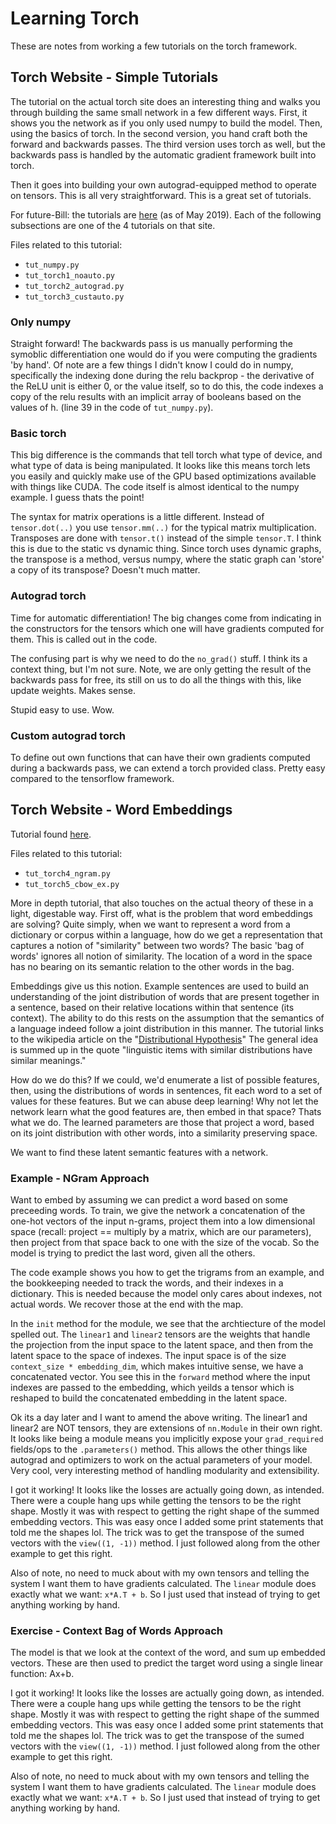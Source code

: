 # Learning Torch
These are notes from working a few tutorials on the torch framework.
## Torch Website - Simple Tutorials

The tutorial on the actual torch site does an interesting thing and walks you through building the same small network in a few different ways. First, it shows you the network as if you only used numpy to build the model. Then, using the basics of torch. In the second version, you hand craft both the forward and backwards passes. The third version uses torch as well, but the backwards pass is handled by the automatic gradient framework built into torch. 

Then it goes into building your own autograd-equipped method to operate on tensors. This is all very straightforward. This is a great set of tutorials.

For future-Bill: the tutorials are [here](https://pytorch.org/tutorials/beginner/pytorch_with_examples.html) (as of May 2019). Each of the following subsections are one of the 4 tutorials on that site. 

Files related to this tutorial:

* `tut_numpy.py`
* `tut_torch1_noauto.py`
* `tut_torch2_autograd.py`
* `tut_torch3_custauto.py`

### Only numpy 

Straight forward! The backwards pass is us manually performing the symoblic differentiation one would do if you were computing the gradients 'by hand'. Of note are a few things I didn't know I could do in numpy, specifically the indexing done during the relu backprop - the derivative of the ReLU unit is either 0, or the value itself, so to do this, the code indexes a copy of the relu results with an implicit array of booleans based on the values of h. (line 39 in the code of `tut_numpy.py`).

### Basic torch

This big difference is the commands that tell torch what type of device, and what type of data is being manipulated. It looks like this means torch lets you easily and quickly make use of the GPU based optimizations available with things like CUDA. The code itself is almost identical to the numpy example. I guess thats the point! 

The syntax for matrix operations is a little different. Instead of `tensor.dot(..)` you use `tensor.mm(..)` for the typical matrix multiplication. Transposes are done with `tensor.t()` instead of the simple `tensor.T`. I think this is due to the static vs dynamic thing. Since torch uses dynamic graphs, the transpose is a method, versus numpy, where the static graph can 'store' a copy of its transpose? Doesn't much matter. 

### Autograd torch

Time for automatic differentiation! The big changes come from indicating in the constructors for the tensors which one will have gradients computed for them. This is called out in the code.

The confusing part is why we need to do the `no_grad()` stuff. I think its a context thing, but I'm not sure. Note, we are only getting the result of the backwards pass for free, its still on us to do all the things with this, like update weights. Makes sense. 

Stupid easy to use. Wow.

### Custom autograd torch

To define out own functions that can have their own gradients computed during a backwards pass, we can extend a torch provided class. Pretty easy compared to the tensorflow framework. 

## Torch Website - Word Embeddings

Tutorial found [here](https://pytorch.org/tutorials/beginner/nlp/word_embeddings_tutorial.html).

Files related to this tutorial:

* `tut_torch4_ngram.py`
* `tut_torch5_cbow_ex.py`

More in depth tutorial, that also touches on the actual theory of these in a light, digestable way. First off, what is the problem that word embeddings are solving? Quite simply, when we want to represent a word from a dictionary or corpus within a language, how do we get a representation that captures a notion of "similarity" between two words? The basic 'bag of words' ignores all notion of similarity. The location of a word in the space has no bearing on its semantic relation to the other words in the bag. 

Embeddings give us this notion. Example sentences are used to build an understanding of the joint distribution of words that are present together in a sentence, based on their relative locations within that sentence (its context). The ability to do this rests on the assumption that the semantics of a language indeed follow a joint distribution in this manner. The tutorial links to the wikipedia article on the "[Distributional Hypothesis](https://en.wikipedia.org/wiki/Distributional_semantics)" The general idea is summed up in the quote "linguistic items with similar distributions have similar meanings."

How do we do this? If we could, we'd enumerate a list of possible features, then, using the distributions of words in sentences, fit each word to a set of values for these features. But we can abuse deep learning! Why not let the network learn what the good features are, then embed in that space? Thats what we do. The learned parameters are those that project a word, based on its joint distribution with other words, into a similarity preserving space. 

We want to find these latent semantic features with a network. 

### Example - NGram Approach
Want to embed by assuming we can predict a word based on some preceeding words. To train, we give the network a concatenation of the one-hot vectors of the input n-grams, project them into a low dimensional space (recall: project == multiply by a matrix, which are our parameters), then project from that space back to one with the size of the vocab. So the model is trying to predict the last word, given all the others. 

The code example shows you how to get the trigrams from an example, and the bookkeeping needed to track the words, and their indexes in a dictionary. This is needed because the model only cares about indexes, not actual words. We recover those at the end with the map. 

In the `init` method for the module, we see that the archtiecture of the model spelled out. The `linear1` and `linear2` tensors are the weights that handle the projection from the input space to the latent space, and then from the latent space to the space of indexes. The input space is of the size `context_size * embedding_dim`, which makes intuitive sense, we have a concatenated vector. You see this in the `forward` method where the input indexes are passed to the embedding, which yeilds a tensor which is reshaped to build the concatenated embedding in the latent space. 

Ok its a day later and I want to amend the above writing. The linear1 and linear2 are NOT tensors, they are extensions of `nn.Module` in their own right. It looks like being a module means you implicitly expose your `grad_required` fields/ops to the `.parameters()` method. This allows the other things like autograd and optimizers to work on the actual parameters of your model. Very cool, very interesting method of handling modularity and extensibility. 

I got it working! It looks like the losses are actually going down, as intended. There were a couple hang ups while getting the tensors to be the right shape. Mostly it was with respect to getting the right shape of the summed embedding vectors. This was easy once I added some print statements that told me the shapes lol. The trick was to get the transpose of the sumed vectors with the `view((1, -1))` method. I just followed along from the other example to get this right. 

Also of note, no need to muck about with my own tensors and telling the system I want them to have gradients calculated. The `linear` module does exactly what we want: `x*A.T + b`. So I just used that instead of trying to get anything working by hand.  

### Exercise - Context Bag of Words Approach

The model is that we look at the context of the word, and sum up embedded vectors. These are then used to predict the target word using a single linear function: Ax+b.

I got it working! It looks like the losses are actually going down, as intended. There were a couple hang ups while getting the tensors to be the right shape. Mostly it was with respect to getting the right shape of the summed embedding vectors. This was easy once I added some print statements that told me the shapes lol. The trick was to get the transpose of the sumed vectors with the `view((1, -1))` method. I just followed along from the other example to get this right. 

Also of note, no need to muck about with my own tensors and telling the system I want them to have gradients calculated. The `linear` module does exactly what we want: `x*A.T + b`. So I just used that instead of trying to get anything working by hand.  